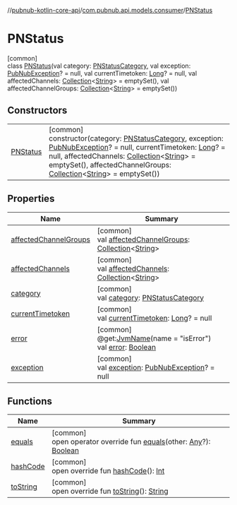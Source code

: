 //[pubnub-kotlin-core-api](../../../index.md)/[com.pubnub.api.models.consumer](../index.md)/[PNStatus](index.md)

# PNStatus

[common]\
class [PNStatus](index.md)(val category: [PNStatusCategory](../../com.pubnub.api.enums/-p-n-status-category/index.md), val exception: [PubNubException](../../com.pubnub.api/-pub-nub-exception/index.md)? = null, val currentTimetoken: [Long](https://kotlinlang.org/api/latest/jvm/stdlib/kotlin-stdlib/kotlin/-long/index.html)? = null, val affectedChannels: [Collection](https://kotlinlang.org/api/latest/jvm/stdlib/kotlin-stdlib/kotlin.collections/-collection/index.html)&lt;[String](https://kotlinlang.org/api/latest/jvm/stdlib/kotlin-stdlib/kotlin/-string/index.html)&gt; = emptySet(), val affectedChannelGroups: [Collection](https://kotlinlang.org/api/latest/jvm/stdlib/kotlin-stdlib/kotlin.collections/-collection/index.html)&lt;[String](https://kotlinlang.org/api/latest/jvm/stdlib/kotlin-stdlib/kotlin/-string/index.html)&gt; = emptySet())

## Constructors

| | |
|---|---|
| [PNStatus](-p-n-status.md) | [common]<br>constructor(category: [PNStatusCategory](../../com.pubnub.api.enums/-p-n-status-category/index.md), exception: [PubNubException](../../com.pubnub.api/-pub-nub-exception/index.md)? = null, currentTimetoken: [Long](https://kotlinlang.org/api/latest/jvm/stdlib/kotlin-stdlib/kotlin/-long/index.html)? = null, affectedChannels: [Collection](https://kotlinlang.org/api/latest/jvm/stdlib/kotlin-stdlib/kotlin.collections/-collection/index.html)&lt;[String](https://kotlinlang.org/api/latest/jvm/stdlib/kotlin-stdlib/kotlin/-string/index.html)&gt; = emptySet(), affectedChannelGroups: [Collection](https://kotlinlang.org/api/latest/jvm/stdlib/kotlin-stdlib/kotlin.collections/-collection/index.html)&lt;[String](https://kotlinlang.org/api/latest/jvm/stdlib/kotlin-stdlib/kotlin/-string/index.html)&gt; = emptySet()) |

## Properties

| Name | Summary |
|---|---|
| [affectedChannelGroups](affected-channel-groups.md) | [common]<br>val [affectedChannelGroups](affected-channel-groups.md): [Collection](https://kotlinlang.org/api/latest/jvm/stdlib/kotlin-stdlib/kotlin.collections/-collection/index.html)&lt;[String](https://kotlinlang.org/api/latest/jvm/stdlib/kotlin-stdlib/kotlin/-string/index.html)&gt; |
| [affectedChannels](affected-channels.md) | [common]<br>val [affectedChannels](affected-channels.md): [Collection](https://kotlinlang.org/api/latest/jvm/stdlib/kotlin-stdlib/kotlin.collections/-collection/index.html)&lt;[String](https://kotlinlang.org/api/latest/jvm/stdlib/kotlin-stdlib/kotlin/-string/index.html)&gt; |
| [category](category.md) | [common]<br>val [category](category.md): [PNStatusCategory](../../com.pubnub.api.enums/-p-n-status-category/index.md) |
| [currentTimetoken](current-timetoken.md) | [common]<br>val [currentTimetoken](current-timetoken.md): [Long](https://kotlinlang.org/api/latest/jvm/stdlib/kotlin-stdlib/kotlin/-long/index.html)? = null |
| [error](error.md) | [common]<br>@get:[JvmName](https://kotlinlang.org/api/latest/jvm/stdlib/kotlin-stdlib/kotlin.jvm/-jvm-name/index.html)(name = &quot;isError&quot;)<br>val [error](error.md): [Boolean](https://kotlinlang.org/api/latest/jvm/stdlib/kotlin-stdlib/kotlin/-boolean/index.html) |
| [exception](exception.md) | [common]<br>val [exception](exception.md): [PubNubException](../../com.pubnub.api/-pub-nub-exception/index.md)? = null |

## Functions

| Name | Summary |
|---|---|
| [equals](equals.md) | [common]<br>open operator override fun [equals](equals.md)(other: [Any](https://kotlinlang.org/api/latest/jvm/stdlib/kotlin-stdlib/kotlin/-any/index.html)?): [Boolean](https://kotlinlang.org/api/latest/jvm/stdlib/kotlin-stdlib/kotlin/-boolean/index.html) |
| [hashCode](hash-code.md) | [common]<br>open override fun [hashCode](hash-code.md)(): [Int](https://kotlinlang.org/api/latest/jvm/stdlib/kotlin-stdlib/kotlin/-int/index.html) |
| [toString](to-string.md) | [common]<br>open override fun [toString](to-string.md)(): [String](https://kotlinlang.org/api/latest/jvm/stdlib/kotlin-stdlib/kotlin/-string/index.html) |

